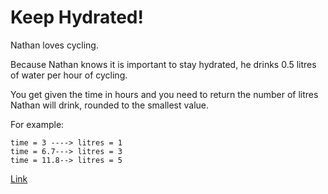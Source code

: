 # Keep Hydrated!

Nathan loves cycling.

Because Nathan knows it is important to stay hydrated, he drinks 0.5 litres of water per hour of cycling.

You get given the time in hours and you need to return the number of litres Nathan will drink, rounded to the smallest value.

For example:

    time = 3 ----> litres = 1
    time = 6.7---> litres = 3
    time = 11.8--> litres = 5

[Link](https://www.codewars.com/kata/582cb0224e56e068d800003c/train/javascript)